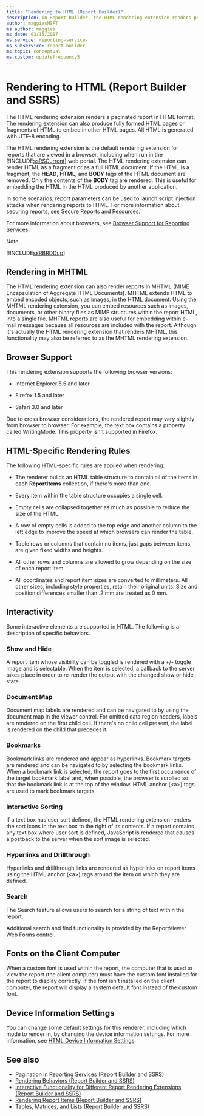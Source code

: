 ```yaml
---
title: "Rendering to HTML (Report Builder)"
description: In Report Builder, the HTML rendering extension renders paginated reports in HTML format. It can produce full HTML pages or fragments to embed in other pages.
author: maggiesMSFT
ms.author: maggies
ms.date: 03/15/2017
ms.service: reporting-services
ms.subservice: report-builder
ms.topic: conceptual
ms.custom: updatefrequency5
---
```

# Rendering to HTML (Report Builder and SSRS)

  The HTML rendering extension renders a paginated report in HTML format. The rendering extension can also produce fully formed HTML pages or fragments of HTML to embed in other HTML pages. All HTML is generated with UTF-8 encoding.

The HTML rendering extension is the default rendering extension for reports that are viewed in a browser, including when run in the [!INCLUDE[ssRSCurrent](../../includes/ssrscurrent-md.md)] web portal. The HTML rendering extension can render HTML as a fragment or as a full HTML document. If the HTML is a fragment, the **HEAD**, **HTML**, and **BODY** tags of the HTML document are removed. Only the contents of the **BODY** tag are rendered. This is useful for embedding the HTML in the HTML produced by another application.

In some scenarios, report parameters can be used to launch script injection attacks when rendering reports to HTML. For more information about securing reports, see [Secure Reports and Resources](../../reporting-services/security/secure-reports-and-resources.md).

For more information about browsers, see [Browser Support for Reporting Services](../../reporting-services/browser-support-for-reporting-services-and-power-view.md).

> [!NOTE]  
> [!INCLUDE[ssRBRDDup](../../includes/ssrbrddup-md.md)]

## <a id="RenderingMHTML"></a> Rendering in MHTML

The HTML rendering extension can also render reports in MHTML (MIME Encapsulation of Aggregate HTML Documents). MHTML extends HTML to embed encoded objects, such as images, in the HTML document. Using the MHTML rendering extension, you can embed resources such as images, documents, or other binary files as MIME structures within the report HTML, into a single file. MHTML reports are also useful for embedding within e-mail messages because all resources are included with the report. Although it's actually the HTML rendering extension that renders MHTML, this functionality may also be referred to as the MHTML rendering extension.

## <a id="BrowserSupport"></a> Browser Support

This rendering extension supports the following browser versions:

- Internet Explorer 5.5 and later

- Firefox 1.5 and later

- Safari 3.0 and later

Due to cross browser considerations, the rendered report may vary slightly from browser to browser. For example, the text box contains a property called WritingMode. This property isn't supported in Firefox.

## <a id="HTMLSpecificRenderingRules"></a> HTML-Specific Rendering Rules

The following HTML-specific rules are applied when rendering:

- The renderer builds an HTML table structure to contain all of the items in each **ReportItems** collection, if there's more than one.

- Every item within the table structure occupies a single cell.

- Empty cells are collapsed together as much as possible to reduce the size of the HTML.

- A row of empty cells is added to the top edge and another column to the left edge to improve the speed at which browsers can render the table.

- Table rows or columns that contain no items, just gaps between items, are given fixed widths and heights.

- All other rows and columns are allowed to grow depending on the size of each report item.

- All coordinates and report item sizes are converted to millimeters. All other sizes, including style properties, retain their original units. Size and position differences smaller than .2 mm are treated as 0 mm.

## <a id="Interactivity"></a> Interactivity

Some interactive elements are supported in HTML. The following is a description of specific behaviors.

### Show and Hide

A report item whose visibility can be toggled is rendered with a +/- toggle image and is selectable. When the item is selected, a callback to the server takes place in order to re-render the output with the changed show or hide state.

### Document Map

Document map labels are rendered and can be navigated to by using the document map in the viewer control. For omitted data region headers, labels are rendered on the first child cell. If there's no child cell present, the label is rendered on the child that precedes it.

### Bookmarks

Bookmark links are rendered and appear as hyperlinks. Bookmark targets are rendered and can be navigated to by selecting the bookmark links. When a bookmark link is selected, the report goes to the first occurrence of the target bookmark label and, when possible, the browser is scrolled so that the bookmark link is at the top of the window. HTML anchor (\<a>) tags are used to mark bookmark targets.

### Interactive Sorting

If a text box has user sort defined, the HTML rendering extension renders the sort icons in the text box to the right of its contents. If a report contains any text box where user sort is defined, JavaScript is rendered that causes a postback to the server when the sort image is selected.

### Hyperlinks and Drillthrough

Hyperlinks and drillthrough links are rendered as hyperlinks on report items using the HTML anchor (\<a>) tags around the item on which they are defined.

### Search

The Search feature allows users to search for a string of text within the report.

Additional search and find functionality is provided by the ReportViewer Web Forms control.

## <a id="FontsOnClient"></a> Fonts on the Client Computer

When a custom font is used within the report, the computer that is used to view the report (the client computer) must have the custom font installed for the report to display correctly. If the font isn't installed on the client computer, the report will display a system default font instead of the custom font.

## <a id="DeviceInfo"></a> Device Information Settings

You can change some default settings for this renderer, including which mode to render in, by changing the device information settings. For more information, see [HTML Device Information Settings](../../reporting-services/html-device-information-settings.md).

## See also

- [Pagination in Reporting Services (Report Builder  and SSRS)](../../reporting-services/report-design/pagination-in-reporting-services-report-builder-and-ssrs.md)
- [Rendering Behaviors (Report Builder  and SSRS)](../../reporting-services/report-design/rendering-behaviors-report-builder-and-ssrs.md)
- [Interactive Functionality for Different Report Rendering Extensions (Report Builder and SSRS)](../../reporting-services/report-builder/interactive-functionality-different-report-rendering-extensions.md)
- [Rendering Report Items (Report Builder and SSRS)](../../reporting-services/report-design/rendering-report-items-report-builder-and-ssrs.md)
- [Tables, Matrices, and Lists (Report Builder and SSRS)](../../reporting-services/report-design/tables-matrices-and-lists-report-builder-and-ssrs.md)
